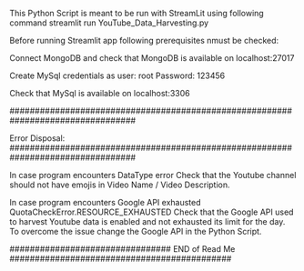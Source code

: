 This Python Script is meant to be run with StreamLit using following command
streamlit run YouTube_Data_Harvesting.py

Before running Streamlit app following prerequisites nmust be checked:

Connect MongoDB and check that MongoDB is available on localhost:27017

Create MySql credentials as
user: root
Password: 123456

Check that MySql is available on localhost:3306

#################################################################################

Error Disposal:
#################################################################################

In case program encounters DataType error 
Check that the Youtube channel should not have emojis in Video Name / Video Description.

In case program encounters Google API exhausted QuotaCheckError.RESOURCE_EXHAUSTED
Check that the Google API used to harvest Youtube data is enabled and not exhausted its limit for the day. To overcome the issue change the Google API in the Python Script.



################################ END of Read Me ############################################
